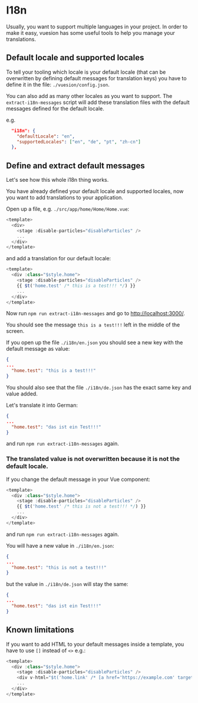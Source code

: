 # I18n

Usually, you want to support multiple languages in your project. In order to make it easy,
vuesion has some useful tools to help you manage your translations.

## Default locale and supported locales

To tell your tooling which locale is your default locale (that can be overwritten by
defining default messages for translation keys) you have to define it in the file: `./vuesion/config.json`.

You can also add as many other locales as you want to support.
The `extract-i18n-messages` script will add these translation files with the default messages defined for the default locale.

e.g.

```json
  "i18n": {
    "defaultLocale": "en",
    "supportedLocales": ["en", "de", "pt", "zh-cn"]
  },
```

## Define and extract default messages

Let's see how this whole i18n thing works.

You have already defined your default locale and supported locales,
now you want to add translations to your application.

Open up a file, e.g. `./src/app/home/Home/Home.vue`:

```js
<template>
  <div>
    <stage :disable-particles="disableParticles" />
    ...
  </div>
</template>
```

and add a translation for our default locale:

```js
<template>
  <div :class="$style.home">
    <stage :disable-particles="disableParticles" />
    {{ $t('home.test' /* this is a test!!! */) }}
    ...
  </div>
</template>
```

Now run `npm run extract-i18n-messages` and go to [http://localhost:3000/](http://localhost:3000/).

You should see the message `this is a test!!!` left in the middle of the screen.

If you open up the file `./i18n/en.json` you should see a new key with the default message as value:

```json
{
...
  "home.test": "this is a test!!!"
}
```

You should also see that the file `./i18n/de.json` has the exact same key and value added.

Let's translate it into German:

```json
{
...
  "home.test": "das ist ein Test!!!"
}
```

and run `npm run extract-i18n-messages` again.

### The translated value is not overwritten because it is not the default locale.

If you change the default message in your Vue component:

```js
<template>
  <div :class="$style.home">
    <stage :disable-particles="disableParticles" />
    {{ $t('home.test' /* this is not a test!!! */) }}
    ...
  </div>
</template>
```

and run `npm run extract-i18n-messages` again.

You will have a new value in `./i18n/en.json`:

```json
{
...
  "home.test": "this is not a test!!!"
}
```

but the value in `./i18n/de.json` will stay the same:

```json
{
...
  "home.test": "das ist ein Test!!!"
}
```

## Known limitations

If you want to add HTML to your default messages inside a template, you have to use `[]` instead of `<>` e.g.:

```js
<template>
  <div :class="$style.home">
    <stage :disable-particles="disableParticles" />
    <div v-html="$t('home.link' /* [a href='https://example.com' target='_blank']this is a link[/a] */)" />
    ...
  </div>
</template>
```
